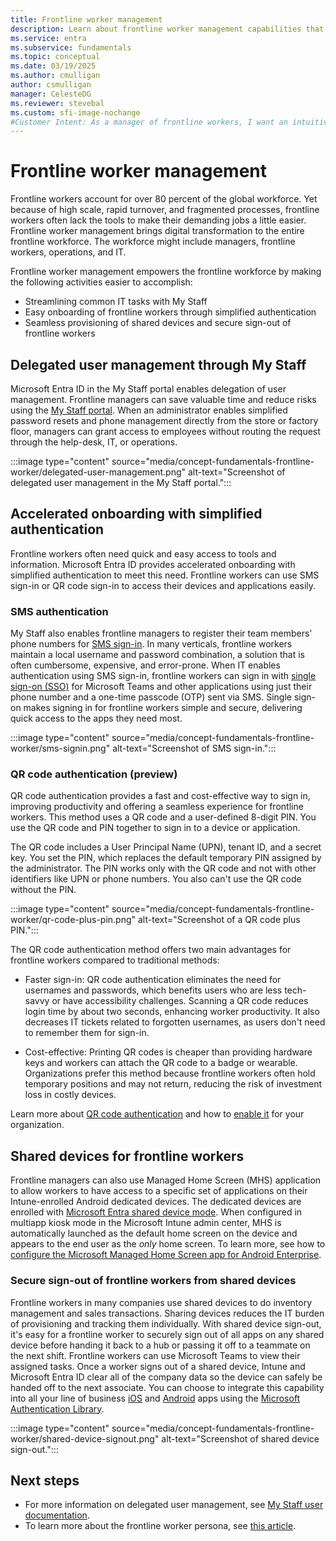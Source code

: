 ```yaml
---
title: Frontline worker management
description: Learn about frontline worker management capabilities that are provided through the My Staff portal.
ms.service: entra
ms.subservice: fundamentals
ms.topic: conceptual
ms.date: 03/19/2025
ms.author: cmulligan
author: csmulligan
manager: CelesteDG
ms.reviewer: stevebal
ms.custom: sfi-image-nochange
#Customer Intent: As a manager of frontline workers, I want an intuitive portal so that I can easily onboard new workers and provision shared devices.
---
```


# Frontline worker management

Frontline workers account for over 80 percent of the global workforce. Yet because of high scale, rapid turnover, and fragmented processes, frontline workers often lack the tools to make their demanding jobs a little easier. Frontline worker management brings digital transformation to the entire frontline workforce. The workforce might include managers, frontline workers, operations, and IT.

Frontline worker management empowers the frontline workforce by making the following activities easier to accomplish:

- Streamlining common IT tasks with My Staff
- Easy onboarding of frontline workers through simplified authentication
- Seamless provisioning of shared devices and secure sign-out of frontline workers

## Delegated user management through My Staff

Microsoft Entra ID in the My Staff portal enables delegation of user management. Frontline managers can save valuable time and reduce risks using the [My Staff portal](~/identity/role-based-access-control/my-staff-configure.md). When an administrator enables simplified password resets and phone management directly from the store or factory floor, managers can grant access to employees without routing the request through the help-desk, IT, or operations.

:::image type="content" source="media/concept-fundamentals-frontline-worker/delegated-user-management.png" alt-text="Screenshot of delegated user management in the My Staff portal.":::

## Accelerated onboarding with simplified authentication

Frontline workers often need quick and easy access to tools and information. Microsoft Entra ID provides accelerated onboarding with simplified authentication to meet this need. Frontline workers can use SMS sign-in or QR code sign-in to access their devices and applications easily.

### SMS authentication

My Staff also enables frontline managers to register their team members' phone numbers for [SMS sign-in](~/identity/authentication/howto-authentication-sms-signin.md). In many verticals, frontline workers maintain a local username and password combination, a solution that is often cumbersome, expensive, and error-prone. When IT enables authentication using SMS sign-in, frontline workers can sign in with [single sign-on (SSO)](~/identity/enterprise-apps/what-is-single-sign-on.md) for Microsoft Teams and other applications using just their phone number and a one-time passcode (OTP) sent via SMS. Single sign-on makes signing in for frontline workers simple and secure, delivering quick access to the apps they need most.

:::image type="content" source="media/concept-fundamentals-frontline-worker/sms-signin.png" alt-text="Screenshot of SMS sign-in.":::

### QR code authentication (preview)

QR code authentication provides a fast and cost-effective way to sign in, improving productivity and offering a seamless experience for frontline workers. This method uses a QR code and a user-defined 8-digit PIN. You use the QR code and PIN together to sign in to a device or application.

The QR code includes a User Principal Name (UPN), tenant ID, and a secret key. You set the PIN, which replaces the default temporary PIN assigned by the administrator. The PIN works only with the QR code and not with other identifiers like UPN or phone numbers. You also can't use the QR code without the PIN.

:::image type="content" source="media/concept-fundamentals-frontline-worker/qr-code-plus-pin.png" alt-text="Screenshot of a QR code plus PIN.":::

The QR code authentication method offers two main advantages for frontline workers compared to traditional methods:

- Faster sign-in: QR code authentication eliminates the need for usernames and passwords, which benefits users who are less tech-savvy or have accessibility challenges. Scanning a QR code reduces login time by about two seconds, enhancing worker productivity. It also decreases IT tickets related to forgotten usernames, as users don't need to remember them for sign-in.

- Cost-effective: Printing QR codes is cheaper than providing hardware keys and workers can attach the QR code to a badge or wearable. Organizations prefer this method because frontline workers often hold temporary positions and may not return, reducing the risk of investment loss in costly devices.

Learn more about [QR code authentication](/entra/identity/authentication/concept-authentication-qr-code) and how to [enable it](/entra/identity/authentication/how-to-authentication-qr-code) for your organization.

## Shared devices for frontline workers

Frontline managers can also use Managed Home Screen (MHS) application to allow workers to have access to a specific set of applications on their Intune-enrolled Android dedicated devices. The dedicated devices are enrolled with [Microsoft Entra shared device mode](~/identity-platform/msal-shared-devices.md). When configured in multiapp kiosk mode in the Microsoft Intune admin center, MHS is automatically launched as the default home screen on the device and appears to the end user as the *only* home screen. To learn more, see how to [configure the Microsoft Managed Home Screen app for Android Enterprise](/mem/intune/apps/app-configuration-managed-home-screen-app).

### Secure sign-out of frontline workers from shared devices

Frontline workers in many companies use shared devices to do inventory management and sales transactions. Sharing devices reduces the IT burden of provisioning and tracking them individually. With shared device sign-out, it's easy for a frontline worker to securely sign out of all apps on any shared device before handing it back to a hub or passing it off to a teammate on the next shift. Frontline workers can use Microsoft Teams to view their assigned tasks. Once a worker signs out of a shared device, Intune and Microsoft Entra ID clear all of the company data so the device can safely be handed off to the next associate. You can choose to integrate this capability into all your line of business [iOS](/entra/msal/objc/shared-devices-ios) and [Android](~/identity-platform/msal-android-shared-devices.md) apps using the [Microsoft Authentication Library](~/identity-platform/msal-overview.md).

:::image type="content" source="media/concept-fundamentals-frontline-worker/shared-device-signout.png" alt-text="Screenshot of shared device sign-out.":::

## Next steps

- For more information on delegated user management, see [My Staff user documentation](https://support.microsoft.com/account-billing/manage-front-line-users-with-my-staff-c65b9673-7e1c-4ad6-812b-1a31ce4460bd).
- To learn more about the frontline worker persona, see [this article](/entra/identity/authentication/how-to-plan-persona-phishing-resistant-passwordless-authentication#frontline-workers).
